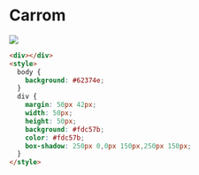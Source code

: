 # Carrom 
<img src="https://cssbattle.dev/targets/2.png">

```HTML
<div></div>
<style>
  body {
    background: #62374e;
  }
  div {
    margin: 50px 42px;
    width: 50px;
    height: 50px;
    background: #fdc57b;
    color: #fdc57b;
    box-shadow: 250px 0,0px 150px,250px 150px;
  }
</style>
```